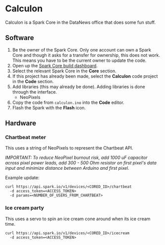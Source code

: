 # Calculon

Calculon is a Spark Core in the DataNews office that does some fun stuff.

## Software

1. Be the owner of the Spark Core.  Only one account can own a Spark Core and though it asks for a transfer for ownership, this does not work.  This means you have to be the current owner to update the code.
1. Open up the [Spark Core build dashboard](https://build.spark.io/build).
1. Select the relevant Spark Core in the **Core** section.
1. If this project has already been made, select the **Calculon** code project in the **Code** section.
1. Add libraries (this may already be done).  Adding libraries is done through the interface.
    * NeoPixels
1. Copy the code from `calculon.ino` into the **Code** editor.
1. Flash the Spark with the **Flash** icon.

## Hardware

### Chartbeat meter

This uses a string of NeoPixels to represent the Chartbeat API.

*IMPORTANT: To reduce NeoPixel burnout risk, add 1000 uF capacitor across pixel power leads, add 300 - 500 Ohm resistor on first pixel's data input and minimize distance between Arduino and first pixel.*

Example update:

    curl https://api.spark.io/v1/devices/<CORED_ID>/chartbeat
      -d access_token=<ACCESS_TOKEN>
      -d params=<NUMBER_OF_USERS_FROM_CHARTBEAT>

### Ice cream party

This uses a servo to spin an ice cream cone around when its ice cream time.

    curl https://api.spark.io/v1/devices/<CORED_ID>/icecream
      -d access_token=<ACCESS_TOKEN>
